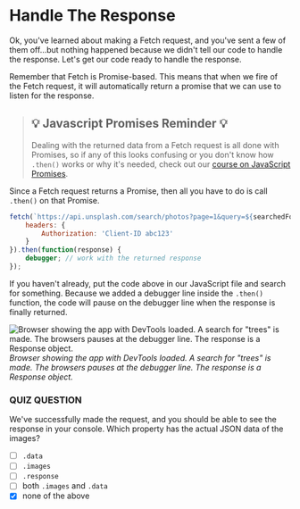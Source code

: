 # Handle The Response

Ok, you've learned about making a Fetch request, and you've sent a few of them off...but nothing happened because we didn't tell our code to handle the response. Let's get our code ready to handle the response.

Remember that Fetch is Promise-based. This means that when we fire of the Fetch request, it will automatically return a promise that we can use to listen for the response.

>## 💡 Javascript Promises Reminder 💡
>Dealing with the returned data from a Fetch request is all done with Promises, so if any of this looks confusing or you don't know how `.then()` works or why it's needed, check out our [course on JavaScript Promises](https://www.udacity.com/course/javascript-promises--ud898).

Since a Fetch request returns a Promise, then all you have to do is call `.then()` on that Promise.

```js
fetch(`https://api.unsplash.com/search/photos?page=1&query=${searchedForText}`, {
    headers: {
        Authorization: 'Client-ID abc123'
    }
}).then(function(response) {
    debugger; // work with the returned response
});
```

If you haven't already, put the code above in our JavaScript file and search for something. Because we added a debugger line inside the `.then()` function, the code will pause on the debugger line when the response is finally returned.

![Browser showing the app with DevTools loaded. A search for "trees" is made. The browsers pauses at the debugger line. The response is a Response object.](../img/ud109-l3-request-object.gif)
*Browser showing the app with DevTools loaded. A search for "trees" is made. The browsers pauses at the debugger line. The response is a Response object.*

### QUIZ QUESTION

We've successfully made the request, and you should be able to see the response in your console. Which property has the actual JSON data of the images?

- [ ] `.data`
- [ ] `.images`
- [ ] `.response`
- [ ] both `.images` and `.data`
- [X] none of the above